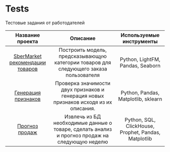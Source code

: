 # Tests
Тестовые задания от работодателей

| Название проекта | Описание | Используемые инструменты |
| :--------------: | :------: | :----------------------: |
| [SberMarket рекомендации товаров](СберМаркет%20рекомендации%20товаров) | Построить модель, предсказывающую категории товаров для следующего заказа пользователя | Python, LightFM, Pandas, Seaborn |
| [Генерация признаков](Генерация%20признаков) | Проверка значимости двух признаков и генерация новых признаков исходя из их описания. | Python, Pandas, Matplotlib, sklearn |
| [Прогноз продаж](Прогноз%20продаж) | Извлечь из БД необходимые данные о товаре, сделать анализ и прогноз продаж на следующую неделю | Python, SQL, ClickHouse, Prophet, Pandas, Matplotlib |

